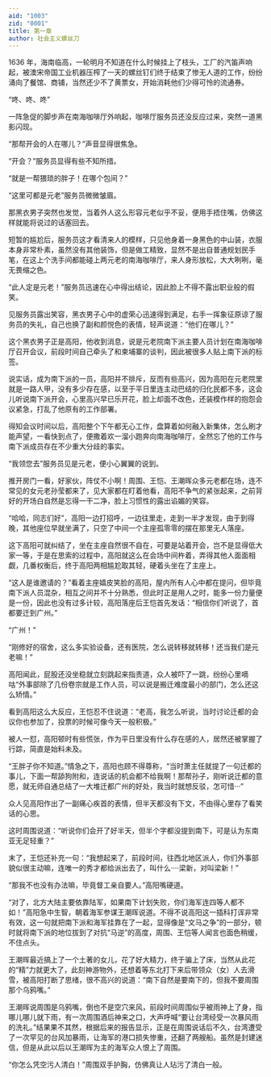 ```yaml
---
aid: "1003"
zid: "0001"
title: 第一章
author: 社会主义螺丝刀
---
```


1636 年，海南临高，一轮明月不知道在什么时候挂上了枝头，工厂的汽笛声响起，被澳宋帝国工业机器压榨了一天的螺丝钉们终于结束了惨无人道的工作，纷纷涌向了餐馆、商铺，当然还少不了黄票女，开始消耗他们少得可怜的流通券。

“咚、咚、咚”

一阵急促的脚步声在南海咖啡厅外响起，咖啡厅服务员还没反应过来，突然一道黑影闪现。

“那帮开会的人在哪儿？”声音显得很焦急。

“开会？”服务员显得有些不知所措。

“就是一帮猥琐的胖子！在哪个包间？”

“这里可都是元老”服务员微微皱眉。

那黑衣男子突然也发觉，当着外人这么形容元老似乎不妥，便用手捂住嘴，仿佛这样就能将说过的话塞回去。

短暂的尴尬后，服务员这才看清来人的模样，只见他身着一身黑色的中山装，衣服本身非常朴素，虽然没有其他装饰，但是做工精致，显然不是出自普通规划民手笔，在这上个洗手间都能碰上两元老的南海咖啡厅，来人身形放松，大大咧咧，毫无畏缩之色。

“此人定是元老！”服务员迅速在心中得出结论，因此脸上不得不露出职业般的假笑。

见服务员露出笑容，黑衣男子心中的虚荣心迅速得到满足，右手一挥象征原谅了服务员的失礼，自己也换了副和颜悦色的表情，轻声说道：“他们在哪儿？”

这个黑衣男子正是高阳，他收到消息，说是元老院南下派主要人员计划在南海咖啡厅召开会议，前段时间自己牵头了和柬埔寨的谈判，因此被很多人贴上南下派的标签。

说实话，成为南下派的一员，高阳并不排斥，反而有些高兴，因为高阳在元老院里就是一路人甲，没有多少存在感，以至于平日里连主动巴结的归化民都不多，这会儿听说南下派开会，心里高兴早已乐开花，脸上却面不改色，还装模作样的抱怨会议紧急，打乱了他原有的工作部署。

得知会议时间以后，高阳整个下午都无心工作，盘算着如何融入新集体，怎么刷才能声望，一看快到点了，便撒着欢一溜小跑奔向南海咖啡厅，全然忘了他的工作与南下派成员存在不少重大分歧的事实。

“我领您去”服务员见是元老，便小心翼翼的说到。

推开房门一看，好家伙，阵仗不小啊！周围、王恺、王潮晖众多元老都在场，连不常见的女元老孙莹都来了，见大家都在盯着他看，高阳不争气的紧张起来，之前背好的开场白自然是忘得一干二净，脸上习惯性的露出谄媚的笑容。

“哈哈，同志们好”，高阳一边打招呼，一边往里走，走到一半才发现，由于到得晚，其他座位早就坐满了，只空了中间一个主座孤零零的摆在那里无人落座。

这下高阳可就纠结了，坐在主座自然很不自在，可要是站着开会，岂不是显得低大家一等，于是在思索的过程中，高阳就这么在会场中间杵着，弄得其他人面面相觑，几番权衡后，终于高阳两相尴尬取其轻，硬着头坐在了主座上。

“这人是谁邀请的？”看着主座嬉皮笑脸的高阳，屋内所有人心中都在提问，但毕竟南下派人员混杂，相互之间并不十分熟悉，但此时正是用人之时，能多一份力量便是一份，因此也没有过多计较，高阳落座后王恺首先发话：“相信你们听说了，首都要迁到广州。”

“广州！”

“刚修好的宿舍，这么多实验设备，还有医院，怎么说转移就转移！还当我们是元老嘛！”

高阳闻此，屁股还没坐稳就立刻跳起来指责道，众人被吓了一跳，纷纷心里嘀咕“外事部除了几份卷宗就是工作人员，可以说是搬迁难度最小的部门，怎么还这么矫情。”

看到高阳这么大反应，王恺忍不住说道：“老高，我怎么听说，当时讨论迁都的会议你也参加了，投票的时候可像今天一般积极。”

被人一怼，高阳顿时有些慌张，作为平日里没有什么存在感的人，居然还被掌握了行踪，简直是始料未及。

“王胖子你不知道。”情急之下，高阳也顾不得尊称，“当时萧主任就提了一句迁都的事儿，下面一帮舔狗附和，连说话的机会都不给我啊！那帮孙子，刚听说迁都的意愿，就无师自通总结了一大堆迁都广州的好处，我当时就想反驳，怎可惜···”

众人见高阳作出了一副痛心疾首的表情，但半天都没有下文，不由得心里存了看笑话的心思。

这时周围说道：“听说你们会开了好半天，但半个字都没提到南下，可是认为东南亚无足轻重？”

末了，王恺还补充一句：“我想起来了，前段时间，往西北地区派人，你们外事部貌似很主动嘛，连唯一的秀才都给派出去了，叫什么····梁新，对叫梁新！”

“那我不也没有办法嘛，毕竟督工亲自要人。”高阳嘴硬道。

“对了，北方大陆主要依靠陆军，如果南下计划失败，你们海军连四等人都不如！”高阳急中生智，朝着海军参谋王潮晖说道。不得不说高阳这一插科打诨非常有效，这一句就把南下派和海军挂靠在了一起，显得像是“文马之争”的一部分，顿时就将南下派的地位拔到了对抗“马逆”的高度，周围、王恺等人闻言也面色稍缓，不住点头。

王潮晖最近搞上了一个土著的女儿，花了好大精力，终于骗上了床，当然从此花的“精”力就更大了，此刻神游物外，还想着等东北打下来后带领众（女）人去滑雪，被高阳打断了思绪，很不高兴的说道：“南下自然是要南下的，但我不要周围那个乌鸦嘴。”

王潮晖说周围是乌鸦嘴，倒也不是空穴来风，前段时间周围似乎被雨神上了身，指哪儿哪儿就下雨，有一次周围酒后神来之口，大声呼喊“要让台湾经受一次暴风雨的洗礼。”结果果不其然，根据后来的报告显示，正是在周围说话后不久，台湾遭受了一次罕见的台风加暴雨，让海军的港口损失惨重，还翻了两艘船。虽然是封建迷信，但是从此以后以王潮晖为主的海军众人恨上了周围。

“你怎么凭空污人清白！”周围双手护胸，仿佛真让人玷污了清白一般。
